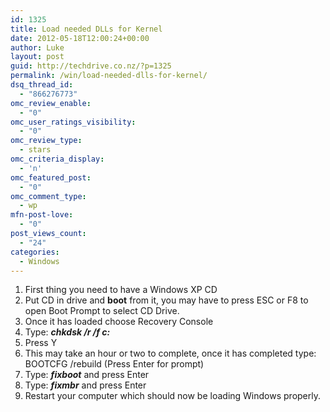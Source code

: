 ```yaml
---
id: 1325
title: Load needed DLLs for Kernel
date: 2012-05-18T12:00:24+00:00
author: Luke
layout: post
guid: http://techdrive.co.nz/?p=1325
permalink: /win/load-needed-dlls-for-kernel/
dsq_thread_id:
  - "866276773"
omc_review_enable:
  - "0"
omc_user_ratings_visibility:
  - "0"
omc_review_type:
  - stars
omc_criteria_display:
  - 'n'
omc_featured_post:
  - "0"
omc_comment_type:
  - wp
mfn-post-love:
  - "0"
post_views_count:
  - "24"
categories:
  - Windows
---
```

  1. First thing you need to have a Windows XP CD
  2. Put CD in drive and **boot** from it, you may have to press ESC or F8 to open Boot Prompt to select CD Drive.
  3. Once it has loaded choose Recovery Console
  4. Type: **_chkdsk /r /f c:_**
  5. Press Y
  6. This may take an hour or two to complete, once it has completed type: BOOTCFG /rebuild (Press Enter for prompt)
  7. Type: **_fixboot_** and press Enter
  8. Type: **_fixmbr_** and press Enter
  9. Restart your computer which should now be loading Windows properly.